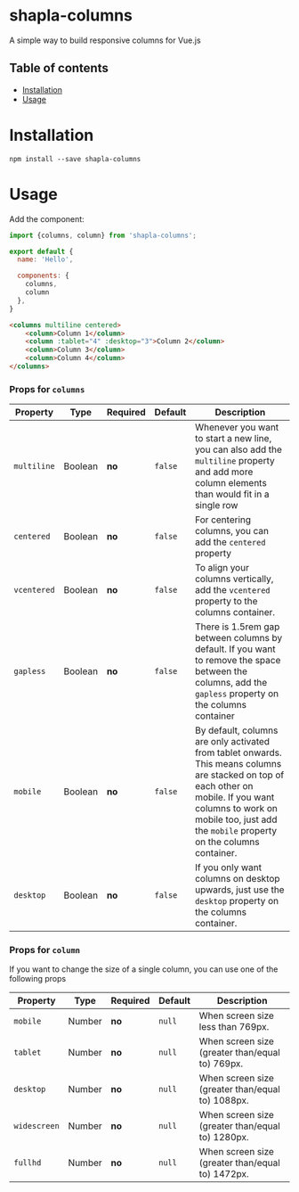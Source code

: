 # shapla-columns
A simple way to build responsive columns for Vue.js

## Table of contents

- [Installation](#installation)
- [Usage](#usage)

# Installation

```
npm install --save shapla-columns
```

# Usage

Add the component:

```js
import {columns, column} from 'shapla-columns';

export default {
  name: 'Hello',

  components: {
    columns,
    column
  },
}

```

```html
<columns multiline centered>
    <column>Column 1</column>
    <column :tablet="4" :desktop="3">Column 2</column>
    <column>Column 3</column>
    <column>Column 4</column>
</columns>
```

### Props for `columns`
| Property      | Type      | Required  | Default   | Description                                                                                                                                                                                                                    |
|---------------|-----------|-----------|-----------|--------------------------------------------------------------------------------------------------------------------------------------------------------------------------------------------------------------------------------|
| `multiline`   | Boolean   | **no**    | `false`   | Whenever you want to start a new line, you can also add the `multiline` property and add more column elements than would fit in a single row                                                                                   |
| `centered`    | Boolean   | **no**    | `false`   | For centering columns, you can add the `centered` property                                                                                                                                                                     |
| `vcentered`   | Boolean   | **no**    | `false`   | To align your columns vertically, add the `vcentered` property to the columns container.                                                                                                                                       |
| `gapless`     | Boolean   | **no**    | `false`   | There is 1.5rem gap between columns by default. If you want to remove the space between the columns, add the `gapless` property on the columns container                                                                       |
| `mobile`      | Boolean   | **no**    | `false`   | By default, columns are only activated from tablet onwards. This means columns are stacked on top of each other on mobile. If you want columns to work on mobile too, just add the `mobile` property on the columns container. |
| `desktop`     | Boolean   | **no**    | `false`   | If you only want columns on desktop upwards, just use the `desktop` property on the columns container. |


### Props for `column`
If you want to change the size of a single column, you can use one of the following props

| Property      | Type     | Required  | Default  | Description                                         |
|---------------|----------|-----------|----------|-----------------------------------------------------|
| `mobile`      | Number   | **no**    | `null`   | When screen size less than 769px.                   |
| `tablet`      | Number   | **no**    | `null`   | When screen size (greater than/equal to) 769px.     |
| `desktop`     | Number   | **no**    | `null`   | When screen size (greater than/equal to) 1088px.    |
| `widescreen`  | Number   | **no**    | `null`   | When screen size (greater than/equal to) 1280px.    |
| `fullhd`      | Number   | **no**    | `null`   | When screen size (greater than/equal to) 1472px.    |
